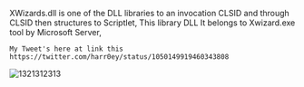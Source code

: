XWizards.dll is one of the DLL libraries to an invocation CLSID and through CLSID then structures to Scriptlet,
This library DLL It belongs to Xwizard.exe tool by Microsoft Server,

```
My Tweet's here at link this
https://twitter.com/harr0ey/status/1050149919460343808

```
![1321312313](https://user-images.githubusercontent.com/25440152/47869296-46e3a580-de0f-11e8-9f3e-691a90ddb2eb.PNG)
